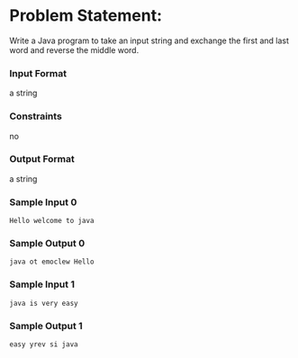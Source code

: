 # Problem Statement:

Write a Java program to take an input string and exchange the first and last word and reverse the middle word.

### Input Format

a string

### Constraints

no

### Output Format

a string

### Sample Input 0
```
Hello welcome to java
```
### Sample Output 0
```
java ot emoclew Hello
```
### Sample Input 1
```
java is very easy
```
### Sample Output 1
```
easy yrev si java
```
